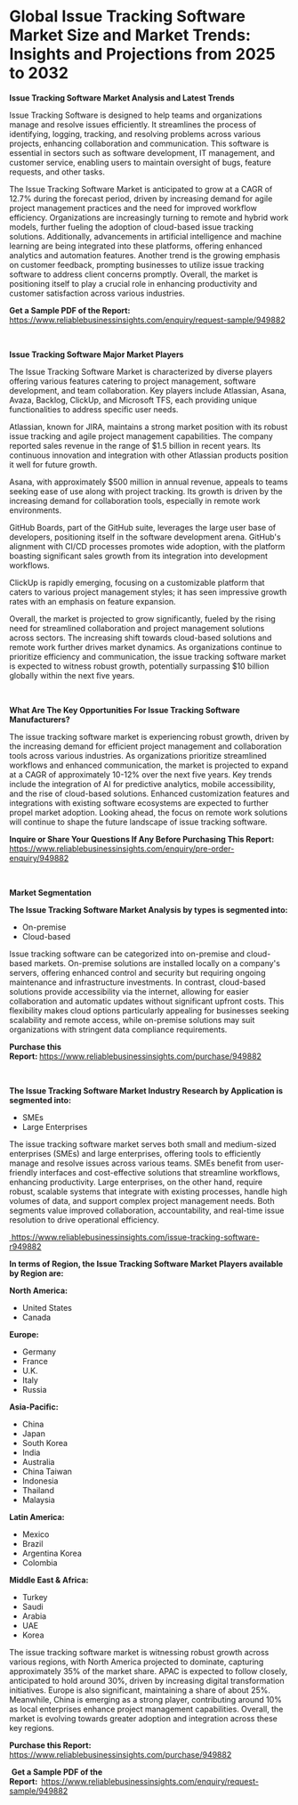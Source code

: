 <p><h1>Global Issue Tracking Software Market Size and Market Trends: Insights and Projections from 2025 to 2032</h1></p><p><strong>Issue Tracking Software Market Analysis and Latest Trends</strong></p>
<p><p>Issue Tracking Software is designed to help teams and organizations manage and resolve issues efficiently. It streamlines the process of identifying, logging, tracking, and resolving problems across various projects, enhancing collaboration and communication. This software is essential in sectors such as software development, IT management, and customer service, enabling users to maintain oversight of bugs, feature requests, and other tasks.</p><p>The Issue Tracking Software Market is anticipated to grow at a CAGR of 12.7% during the forecast period, driven by increasing demand for agile project management practices and the need for improved workflow efficiency. Organizations are increasingly turning to remote and hybrid work models, further fueling the adoption of cloud-based issue tracking solutions. Additionally, advancements in artificial intelligence and machine learning are being integrated into these platforms, offering enhanced analytics and automation features. Another trend is the growing emphasis on customer feedback, prompting businesses to utilize issue tracking software to address client concerns promptly. Overall, the market is positioning itself to play a crucial role in enhancing productivity and customer satisfaction across various industries.</p></p>
<p><strong>Get a Sample PDF of the Report:&nbsp;</strong> <a href="https://www.reliablebusinessinsights.com/enquiry/request-sample/949882?utm_campaign=3176&utm_medium=2&utm_source=Github&utm_content=ia&utm_term=18042025&utm_id=issue-tracking-software">https://www.reliablebusinessinsights.com/enquiry/request-sample/949882</a></p>
<p>&nbsp;</p>
<p><strong>Issue Tracking Software Major Market Players</strong></p>
<p><p>The Issue Tracking Software Market is characterized by diverse players offering various features catering to project management, software development, and team collaboration. Key players include Atlassian, Asana, Avaza, Backlog, ClickUp, and Microsoft TFS, each providing unique functionalities to address specific user needs.</p><p>Atlassian, known for JIRA, maintains a strong market position with its robust issue tracking and agile project management capabilities. The company reported sales revenue in the range of $1.5 billion in recent years. Its continuous innovation and integration with other Atlassian products position it well for future growth.</p><p>Asana, with approximately $500 million in annual revenue, appeals to teams seeking ease of use along with project tracking. Its growth is driven by the increasing demand for collaboration tools, especially in remote work environments. </p><p>GitHub Boards, part of the GitHub suite, leverages the large user base of developers, positioning itself in the software development arena. GitHub's alignment with CI/CD processes promotes wide adoption, with the platform boasting significant sales growth from its integration into development workflows.</p><p>ClickUp is rapidly emerging, focusing on a customizable platform that caters to various project management styles; it has seen impressive growth rates with an emphasis on feature expansion.</p><p>Overall, the market is projected to grow significantly, fueled by the rising need for streamlined collaboration and project management solutions across sectors. The increasing shift towards cloud-based solutions and remote work further drives market dynamics. As organizations continue to prioritize efficiency and communication, the issue tracking software market is expected to witness robust growth, potentially surpassing $10 billion globally within the next five years.</p></p>
<p>&nbsp;</p>
<p><strong>What Are The Key Opportunities For Issue Tracking Software Manufacturers?</strong></p>
<p><p>The issue tracking software market is experiencing robust growth, driven by the increasing demand for efficient project management and collaboration tools across various industries. As organizations prioritize streamlined workflows and enhanced communication, the market is projected to expand at a CAGR of approximately 10-12% over the next five years. Key trends include the integration of AI for predictive analytics, mobile accessibility, and the rise of cloud-based solutions. Enhanced customization features and integrations with existing software ecosystems are expected to further propel market adoption. Looking ahead, the focus on remote work solutions will continue to shape the future landscape of issue tracking software.</p></p>
<p><strong>Inquire or Share Your Questions If Any Before Purchasing This Report:</strong> <a href="https://www.reliablebusinessinsights.com/enquiry/pre-order-enquiry/949882?utm_campaign=3176&utm_medium=2&utm_source=Github&utm_content=ia&utm_term=18042025&utm_id=issue-tracking-software">https://www.reliablebusinessinsights.com/enquiry/pre-order-enquiry/949882</a></p>
<p>&nbsp;</p>
<p><strong>Market Segmentation</strong></p>
<p><strong>The Issue Tracking Software Market Analysis by types is segmented into:</strong></p>
<p><ul><li>On-premise</li><li>Cloud-based</li></ul></p>
<p><p>Issue tracking software can be categorized into on-premise and cloud-based markets. On-premise solutions are installed locally on a company's servers, offering enhanced control and security but requiring ongoing maintenance and infrastructure investments. In contrast, cloud-based solutions provide accessibility via the internet, allowing for easier collaboration and automatic updates without significant upfront costs. This flexibility makes cloud options particularly appealing for businesses seeking scalability and remote access, while on-premise solutions may suit organizations with stringent data compliance requirements.</p></p>
<p><strong>Purchase this Report:&nbsp;</strong><a href="https://www.reliablebusinessinsights.com/purchase/949882?utm_campaign=3176&utm_medium=2&utm_source=Github&utm_content=ia&utm_term=18042025&utm_id=issue-tracking-software">https://www.reliablebusinessinsights.com/purchase/949882</a></p>
<p>&nbsp;</p>
<p><strong>The Issue Tracking Software Market Industry Research by Application is segmented into:</strong></p>
<p><ul><li>SMEs</li><li>Large Enterprises</li></ul></p>
<p><p>The issue tracking software market serves both small and medium-sized enterprises (SMEs) and large enterprises, offering tools to efficiently manage and resolve issues across various teams. SMEs benefit from user-friendly interfaces and cost-effective solutions that streamline workflows, enhancing productivity. Large enterprises, on the other hand, require robust, scalable systems that integrate with existing processes, handle high volumes of data, and support complex project management needs. Both segments value improved collaboration, accountability, and real-time issue resolution to drive operational efficiency.</p></p>
<p><a href="https://www.reliablebusinessinsights.com/issue-tracking-software-r949882?utm_campaign=3176&utm_medium=2&utm_source=Github&utm_content=ia&utm_term=18042025&utm_id=issue-tracking-software">&nbsp;https://www.reliablebusinessinsights.com/issue-tracking-software-r949882</a></p>
<p><strong>In terms of Region, the Issue Tracking Software Market Players available by Region are:</strong></p>
<p>
    <p> <strong> North America: </strong>
        <ul>
            <li>United States</li>
            <li>Canada</li>
        </ul>
        </p> 
    <p> <strong> Europe: </strong>
        <ul>
            <li>Germany</li>
            <li>France</li>
            <li>U.K.</li>
            <li>Italy</li>
            <li>Russia</li>
        </ul>
        </p> 
    <p> <strong> Asia-Pacific: </strong>
        <ul>
            <li>China</li>
            <li>Japan</li>
            <li>South Korea</li>
            <li>India</li>
            <li>Australia</li>
            <li>China Taiwan</li>
            <li>Indonesia</li>
            <li>Thailand</li>
            <li>Malaysia</li>
        </ul>
        </p> 
    <p> <strong> Latin America: </strong>
        <ul>
            <li>Mexico</li>
            <li>Brazil</li>
            <li>Argentina Korea</li>
            <li>Colombia</li>
        </ul>
        </p> 
    <p> <strong> Middle East & Africa: </strong>
        <ul>
            <li>Turkey</li>
            <li>Saudi</li>
            <li>Arabia</li>
            <li>UAE</li>
            <li>Korea</li>
        </ul>
    </p>
    </p>
<p><p>The issue tracking software market is witnessing robust growth across various regions, with North America projected to dominate, capturing approximately 35% of the market share. APAC is expected to follow closely, anticipated to hold around 30%, driven by increasing digital transformation initiatives. Europe is also significant, maintaining a share of about 25%. Meanwhile, China is emerging as a strong player, contributing around 10% as local enterprises enhance project management capabilities. Overall, the market is evolving towards greater adoption and integration across these key regions.</p></p>
<p><strong>Purchase this Report: </strong><a href="https://www.reliablebusinessinsights.com/purchase/949882?utm_campaign=3176&utm_medium=2&utm_source=Github&utm_content=ia&utm_term=18042025&utm_id=issue-tracking-software">https://www.reliablebusinessinsights.com/purchase/949882</a></p>
<p>&nbsp;<strong>Get a Sample PDF of the Report:&nbsp;&nbsp;</strong><a href="https://www.reliablebusinessinsights.com/enquiry/request-sample/949882?utm_campaign=3176&utm_medium=2&utm_source=Github&utm_content=ia&utm_term=18042025&utm_id=issue-tracking-software">https://www.reliablebusinessinsights.com/enquiry/request-sample/949882</a></p>
<p><strong></strong></p>
<p><p></p><p></p><p></p></p>